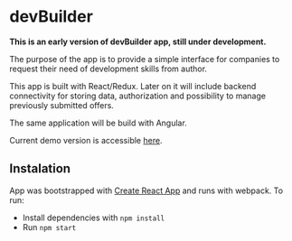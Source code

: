 # devBuilder

**This is an early version of devBuilder app, still under development.**

The purpose of the app is to provide a simple interface for companies to request their need of development skills from author. 

This app is built with React/Redux. Later on it will include backend connectivity for storing data, authorization and possibility to manage previously submitted offers.

The same application will be build with Angular.

Current demo version is accessible [here](https://devbuilderapp.firebaseapp.com).

## Instalation
App was bootstrapped with [Create React App](https://github.com/facebookincubator/create-react-app) and runs with webpack.
To run:
- Install dependencies with `npm install`
- Run `npm start`